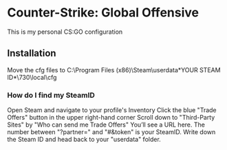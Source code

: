 
# Counter-Strike: Global Offensive #

This is my personal CS:GO configuration

## Installation ##

Move the cfg files to C:\Program Files (x86)\Steam\userdata\*YOUR STEAM ID*\730\local\cfg 

### How do I find my SteamID ###

Open Steam and navigate to your profile's Inventory
Click the blue "Trade Offers" button in the upper right-hand corner
Scroll down to "Third-Party Sites" by "Who can send me Trade Offers"
You’ll see a URL here. The number between "?partner=" and "#&token" is your SteamID.
Write down the Steam ID and head back to your "userdata" folder.

